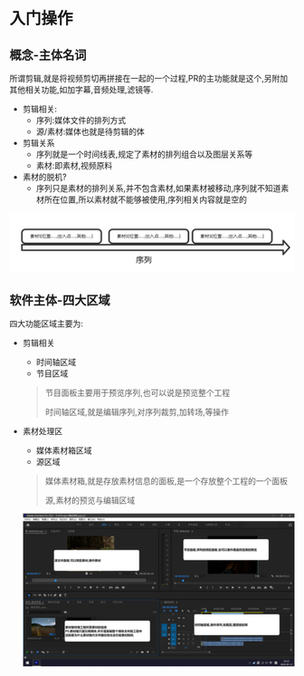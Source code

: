 # 入门操作

## 概念-主体名词

所谓剪辑,就是将视频剪切再拼接在一起的一个过程,PR的主功能就是这个,另附加其他相关功能,如加字幕,音频处理,滤镜等.

- 剪辑相关:
    - 序列:媒体文件的排列方式
    - 源/素材:媒体也就是待剪辑的体
- 剪辑关系
    - 序列就是一个时间线表,规定了素材的排列组合以及图层关系等
    - 素材:即素材,视频原料
- 素材的脱机?
    - 序列只是素材的排列关系,并不包含素材,如果素材被移动,序列就不知道素材所在位置,所以素材就不能够被使用,序列相关内容就是空的

![](./PICS/序列与素材关系.png)

## 软件主体-四大区域

四大功能区域主要为:

- 剪辑相关
    - 时间轴区域
    - 节目区域
    
    > 节目面板主要用于预览序列,也可以说是预览整个工程
    >
    > 时间轴区域,就是编辑序列,对序列裁剪,加转场,等操作
    
- 素材处理区
    - 媒体素材箱区域
    - 源区域
    
    > 媒体素材箱,就是存放素材信息的面板,是一个存放整个工程的一个面板
    >
    > 源,素材的预览与编辑区域
    
    ![功能面板](./pics/功能面板.png)
    
    

